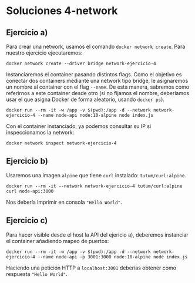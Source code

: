 # Soluciones 4-network

## Ejercicio a)
Para crear una network, usamos el comando `docker network create`. Para nuestro ejercicio ejecutaremos:
```
docker network create --driver bridge network-ejercicio-4
```
Instanciaremos el container pasando distintos flags. Como el objetivo es conectar dos containers mediante una network tipo bridge, le asignaremos un nombre al container con el flag `--name`. De esta manera, sabremos como referirnos a este container desde otro (si no fijamos el nombre, deberíamos usar el que asigna Docker de forma aleatorio, usando `docker ps`).
```
docker run --rm -it -w /app -v $(pwd):/app -d --network network-ejercicio-4 --name node-api node:10-alpine node index.js
```
Con el container instanciado, ya podemos consultar su IP si inspeccionamos la network:
```
docker network inspect network-ejercicio-4
```

## Ejercicio b)
Usaremos una imagen `alpine` que tiene `curl` instalado: `tutum/curl:alpine`.
```
docker run --rm -it --network network-ejercicio-4 tutum/curl:alpine curl node-api:3000
```
Nos debería imprimir en consola `"Hello World"`.

## Ejercicio c)
Para hacer visible desde el host la API del ejericio a), deberemos instanciar el container añadiendo mapeo de puertos:
```
docker run --rm -it -w /app -v $(pwd):/app -d --network network-ejercicio-4 --name node-api -p 3001:3000 node:10-alpine node index.js
```
Haciendo una petición HTTP a `localhost:3001` deberías obtener como respuesta `"Hello World"`.